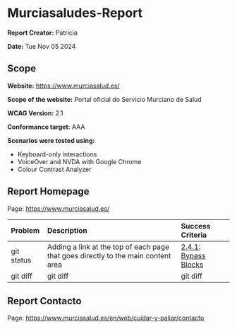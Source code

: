 # Murciasaludes-Report

**Report Creator:** Patricia

**Date:** Tue Nov 05 2024

## Scope

**Website:** https://www.murciasalud.es/

**Scope of the website:** Portal oficial do Servicio Murciano de Salud

**WCAG Version:** 2.1

**Conformance target:** AAA

**Scenarios were tested using:**
- Keyboard-only interactions
- VoiceOver and NVDA with Google Chrome
- Colour Contrast Analyzer


## Report Homepage
Page: https://www.murciasalud.es/

| Problem | Description | Success Criteria |
| :---         | :---           | :---          |
| git status   | Adding a link at the top of each page that goes directly to the main content area | [2.4.1: Bypass Blocks](https://www.w3.org/WAI/WCAG21/Understanding/bypass-blocks) |
| git diff     | git diff       | git diff      |


## Report Contacto
Page: https://www.murciasalud.es/en/web/cuidar-y-paliar/contacto

